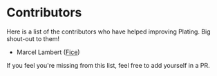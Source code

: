 # Contributors

Here is a list of the contributors who have helped improving Plating. Big
shout-out to them!

- Marcel Lambert ([Fice](https://github.com/Fice))

If you feel you're missing from this list, feel free to add yourself in a PR.

